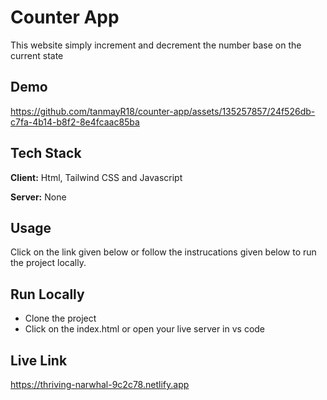 
# Counter App

This website simply increment and decrement the number base on the current state
## Demo

https://github.com/tanmayR18/counter-app/assets/135257857/24f526db-c7fa-4b14-b8f2-8e4fcaac85ba


## Tech Stack

**Client:** Html, Tailwind CSS and Javascript 

**Server:** None

## Usage

Click on the link given below or follow the instrucations given below to run the project locally.




## Run Locally

- Clone the project
- Click on the index.html or open your live server in  vs code






## Live Link

https://thriving-narwhal-9c2c78.netlify.app
